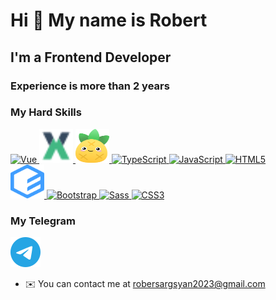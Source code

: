 # Hi 👋 My name is Robert

## I'm a Frontend Developer

### Experience is more than 2 years

### My Hard Skills

<div>
  <a href="https://vuejs.org/" target="_blank" rel="noreferrer" title="Vue">
    <img src="https://raw.githubusercontent.com/danielcranney/readme-generator/main/public/icons/skills/vuejs-colored.svg" width="54" height="54" alt="Vue" />
  </a>

  <a href="https://vuex.vuejs.org/" target="_blank" rel="noreferrer" title="Vuex">
    <img src="vuex.svg" width="54" height="54" alt="Vuex" />
  </a>

  <a href="https://pinia.vuejs.org/" target="_blank" rel="noreferrer" title="Pinia">
    <img src="pinia.svg" width="54" height="54" alt="Pinia" />
  </a>

  <a href="https://www.typescriptlang.org/" target="_blank" rel="noreferrer" title="TypeScript">
    <img src="https://raw.githubusercontent.com/danielcranney/readme-generator/main/public/icons/skills/typescript-colored.svg" width="54" height="54" alt="TypeScript" />
  </a>

  <a href="https://developer.mozilla.org/en-US/docs/Web/JavaScript" target="_blank" rel="noreferrer" title="JavaScript">
    <img src="https://raw.githubusercontent.com/danielcranney/readme-generator/main/public/icons/skills/javascript-colored.svg" width="54" height="54" alt="JavaScript" />
  </a>

  <a href="https://developer.mozilla.org/en-US/docs/Glossary/HTML5" target="_blank" rel="noreferrer" title="HTML">
    <img src="https://raw.githubusercontent.com/danielcranney/readme-generator/main/public/icons/skills/html5-colored.svg" width="54" height="54" alt="HTML5" />
  </a>
</div>

<div>
  
  <a href="https://element-plus.org/en-US/" target="_blank" rel="noreferrer" title="Element plus">
    <img src="element-plus.svg" width="54" height="54" alt="Element plus" />
  </a>


  <a href="https://getbootstrap.com/" target="_blank" rel="noreferrer" title="Bootstrap">
    <img src="https://raw.githubusercontent.com/danielcranney/readme-generator/main/public/icons/skills/bootstrap-colored.svg" width="54" height="54" alt="Bootstrap" />
  </a>


  <a href="https://sass-lang.com/" target="_blank" rel="noreferrer" title="SASS">
    <img src="https://raw.githubusercontent.com/danielcranney/readme-generator/main/public/icons/skills/sass-colored.svg" width="54" height="54" alt="Sass" />
  </a>

  <a href="https://www.w3.org/TR/CSS/#css" target="_blank" rel="noreferrer" title="CSS">
    <img src="https://raw.githubusercontent.com/danielcranney/readme-generator/main/public/icons/skills/css3-colored.svg" width="54" height="54" alt="CSS3" />
  </a>
</div>

### My Telegram

<div>

  <a href="https://t.me/r0b_rr" target="_blank" rel="noreferrer" title="telegram">
    <img src="telegram.svg" width="48" height="48" alt="telegram"/>
  </a>

</div>


- ✉️ You can contact me at [robersargsyan2023@gmail.com](mailto:robersargsyan2023@gmail.com)
